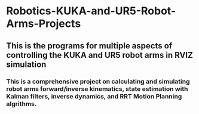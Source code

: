 # Robotics-KUKA-and-UR5-Robot-Arms-Projects

## This is the programs for multiple aspects of controlling the KUKA and UR5 robot arms in RVIZ simulation

### This is a comprehensive project on calculating and simulating robot arms forward/inverse kinematics, state estimation with Kalman filters, inverse dynamics, and RRT Motion Planning algrithms. 
